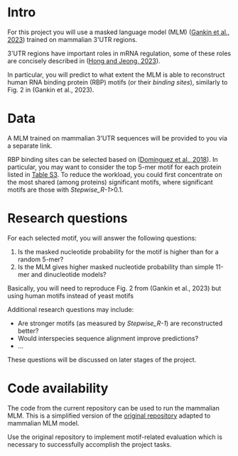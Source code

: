 # Intro

For this project you will use a masked language model (MLM) ([Gankin et al., 2023](https://www.biorxiv.org/content/10.1101/2023.01.26.525670v1)) trained on mammalian 3'UTR regions.

3'UTR regions have important roles in mRNA regulation, some of these roles are concisely described in ([Hong and Jeong, 2023](https://www.ncbi.nlm.nih.gov/pmc/articles/PMC9880603/)).

In particular, you will predict to what extent the MLM is able to reconstruct human RNA binding protein (RBP) motifs (or their *binding sites*), similarly to Fig. 2 in  (Gankin et al., 2023). 

# Data

A MLM trained on mammalian 3'UTR sequences will be provided to you via a separate link.

RBP binding sites can be selected based on ([Dominguez et al., 2018](https://www.sciencedirect.com/science/article/pii/S1097276518303514?ref=cra_js_challenge&fr=RR-1)). In particular, you may want to consider the top 5-mer motif for each protein listed in [Table S3](https://ars.els-cdn.com/content/image/1-s2.0-S1097276518303514-mmc4.xlsx). To reduce the workload, you could first concentrate on the most shared (among proteins) significant motifs, where significant motifs are those with *Stepwise_R-1*>0.1.

# Research questions

For each selected motif, you will answer the following questions:

1.  Is the masked nucleotide probability for the motif is higher than for a random 5-mer?
2.  Is the MLM gives higher masked nucleotide probability than simple 11-mer and dinucleotide models?

Basically, you will need to reproduce Fig. 2 from (Gankin et al., 2023) but using human motifs instead of yeast motifs

Additional research questions may include:

* Are stronger motifs (as measured by *Stepwise_R-1*) are reconstructed better?
* Would interspecies sequence alignment improve predictions?
* ...

These questions will be discussed on later stages of the project.

# Code availability

The code from the current repository can be used to run the mammalian MLM. This is a simplified version of the [original repository](https://github.com/DennisGankin/species-aware-DNA-LM) adapted to mammalian MLM model.

Use the original repository to implement motif-related evaluation which is necessary to successfully accomplish the project tasks.




